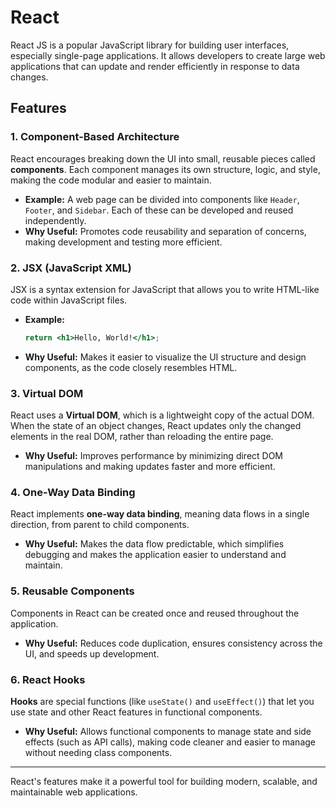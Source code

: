 # React

React JS is a popular JavaScript library for building user interfaces, especially single-page applications. It allows developers to create large web applications that can update and render efficiently in response to data changes.

## Features

### 1. Component-Based Architecture

React encourages breaking down the UI into small, reusable pieces called **components**. Each component manages its own structure, logic, and style, making the code modular and easier to maintain.

- **Example:** A web page can be divided into components like `Header`, `Footer`, and `Sidebar`. Each of these can be developed and reused independently.
- **Why Useful:** Promotes code reusability and separation of concerns, making development and testing more efficient.

### 2. JSX (JavaScript XML)

JSX is a syntax extension for JavaScript that allows you to write HTML-like code within JavaScript files.

- **Example:**  
    ```jsx
    return <h1>Hello, World!</h1>;
    ```
- **Why Useful:** Makes it easier to visualize the UI structure and design components, as the code closely resembles HTML.

### 3. Virtual DOM

React uses a **Virtual DOM**, which is a lightweight copy of the actual DOM. When the state of an object changes, React updates only the changed elements in the real DOM, rather than reloading the entire page.

- **Why Useful:** Improves performance by minimizing direct DOM manipulations and making updates faster and more efficient.

### 4. One-Way Data Binding

React implements **one-way data binding**, meaning data flows in a single direction, from parent to child components.

- **Why Useful:** Makes the data flow predictable, which simplifies debugging and makes the application easier to understand and maintain.

### 5. Reusable Components

Components in React can be created once and reused throughout the application.

- **Why Useful:** Reduces code duplication, ensures consistency across the UI, and speeds up development.

### 6. React Hooks

**Hooks** are special functions (like `useState()` and `useEffect()`) that let you use state and other React features in functional components.

- **Why Useful:** Allows functional components to manage state and side effects (such as API calls), making code cleaner and easier to manage without needing class components.

---

React's features make it a powerful tool for building modern, scalable, and maintainable web applications.
